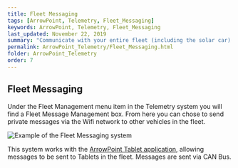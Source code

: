 ```yaml
---
title: Fleet Messaging
tags: [ArrowPoint, Telemetry, Fleet_Messaging]
keywords: ArrowPoint, Telemetry, Fleet_Messaging
last_updated: November 22, 2019
summary: "Communicate with your entire fleet (including the solar car) using secure instant messaging style communications with the ArrowPoint tablet solution."
permalink: ArrowPoint_Telemetry/Fleet_Messaging.html
folder: ArrowPoint_Telemetry
order: 7
---
```


## Fleet Messaging

Under the Fleet Management menu item in the Telemetry system you will find a Fleet Message Management box.  From here you can chose to send private messages via the Wifi network to other vehicles in the fleet.

![Example of the Fleet Messaging system]({{site.dox.baseurl}}/images/telemetry_fleetmessage.png)

This system works with the [ArrowPoint Tablet application](../ArrowPoint_Tablet/Overview.html), allowing messages to be sent to Tablets in the fleet.  Messages are sent via CAN Bus.

